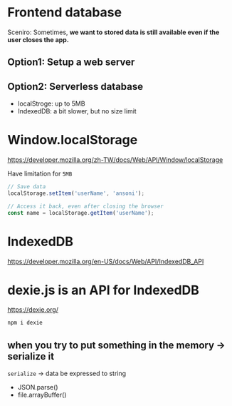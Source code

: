 # Frontend database

Sceniro: Sometimes, **we want to stored data is still available even if the user closes the app.**

## Option1: Setup a web server
## Option2: Serverless database
- localStroge: up to 5MB
- IndexedDB: a bit slower, but no size limit


# Window.localStorage

https://developer.mozilla.org/zh-TW/docs/Web/API/Window/localStorage

Have limitation for `5MB`

```js
// Save data
localStorage.setItem('userName', 'ansoni');

// Access it back, even after closing the browser
const name = localStorage.getItem('userName'); 
```

# IndexedDB

https://developer.mozilla.org/en-US/docs/Web/API/IndexedDB_API

# dexie.js is an API for IndexedDB

https://dexie.org/

```cmd
npm i dexie
```

## when you try to put something in the memory -> serialize it

`serialize` -> data be expressed to string

- JSON.parse()
- file.arrayBuffer()